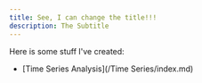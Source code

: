 ```yaml
---
title: See, I can change the title!!!
description: The Subtitle
---
```


Here is some stuff I've created:
- [Time Series Analysis](/Time Series/index.md)
